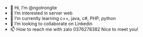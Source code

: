 - 👋 Hi, I’m @ngotronglie
- 👀 I’m interested in server web 
- 🌱 I’m currently learning c++, java, c#, PHP, python 
- 💞️ I’m looking to collaborate on Linkedin 
- 📫 How to reach me with zalo 0376278382
Nice to meet you!
<!---
ngotronglie/ngotronglie is a ✨ special ✨ repository because its `README.md` (this file) appears on your GitHub profile.
You can click the Preview link to take a look at your changes.
--->
